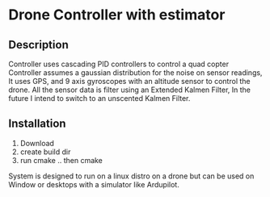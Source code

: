 # Drone Controller with estimator

## Description

Controller uses cascading PID controllers to control a quad copter
Controller assumes a gaussian distribution for the noise on sensor readings,
It uses GPS, and 9 axis gyroscopes with an altitude sensor to control the drone.
All the sensor data is filter using an Extended Kalmen Filter, In the future I intend
to switch to an unscented Kalmen Filter.

## Installation

1) Download
2) create build dir
3) run cmake .. then cmake

System is designed to run on a linux distro on a drone but can be used on Window
or desktops with a simulator like Ardupilot.
